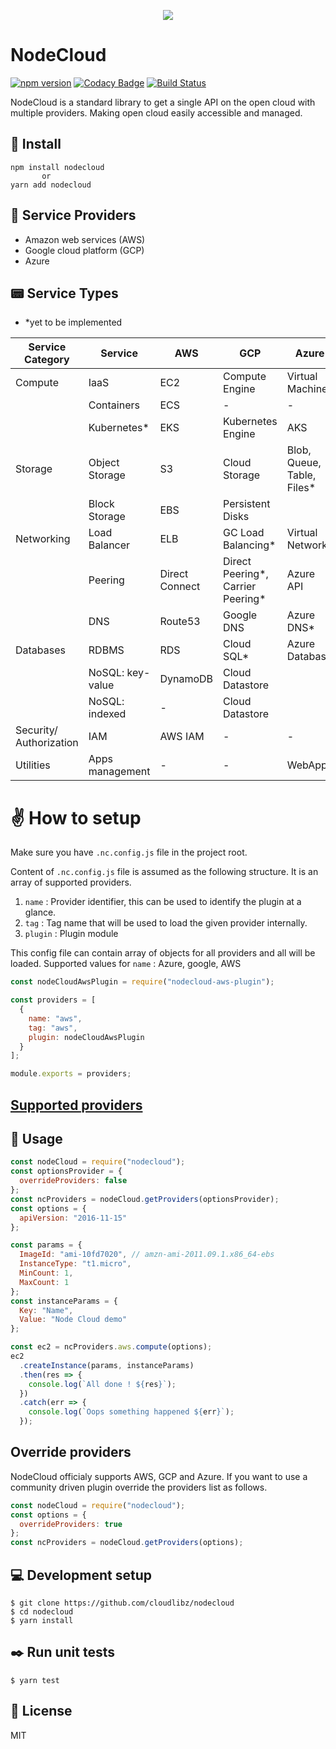 <p align="center">
  <img src="assets/logo.png">
</p>

# NodeCloud

[![npm version](https://badge.fury.io/js/nodecloud.svg)](https://badge.fury.io/js/nodecloud)
[![Codacy Badge](https://api.codacy.com/project/badge/Grade/b94b1fe2ac724e8083f8237de3473c8a)](https://www.codacy.com/app/rehrumesh/nodecloud?utm_source=github.com&utm_medium=referral&utm_content=cloudlibz/nodecloud&utm_campaign=Badge_Grade)
[![Build Status](https://travis-ci.org/cloudlibz/nodecloud.svg?branch=master)](https://travis-ci.org/cloudlibz/nodecloud)

NodeCloud is a standard library to get a single API on the open cloud with multiple providers.
Making open cloud easily accessible and managed.

## 🚀 Install

```
npm install nodecloud
       or
yarn add nodecloud
```

## 📘 Service Providers

- Amazon web services (AWS)
- Google cloud platform (GCP)
- Azure

## 📟 Service Types

- \*yet to be implemented

| Service Category        | Service          | AWS            | GCP                               | Azure                       |
| ----------------------- | ---------------- | -------------- | --------------------------------- | --------------------------- |
| Compute                 | IaaS             | EC2            | Compute Engine                    | Virtual Machine             |
|                         | Containers       | ECS            | -                                 | -                           |
|                         | Kubernetes\*     | EKS            | Kubernetes Engine                 | AKS                         |
| Storage                 | Object Storage   | S3             | Cloud Storage                     | Blob, Queue, Table, Files\* |
|                         | Block Storage    | EBS            | Persistent Disks                  |
| Networking              | Load Balancer    | ELB            | GC Load Balancing\*               | Virtual Networks            |
|                         | Peering          | Direct Connect | Direct Peering*, Carrier Peering* | Azure API                   |
|                         | DNS              | Route53        | Google DNS                        | Azure DNS\*                 |
| Databases               | RDBMS            | RDS            | Cloud SQL\*                       | Azure Database              |
|                         | NoSQL: key-value | DynamoDB       | Cloud Datastore                   |
|                         | NoSQL: indexed   | -              | Cloud Datastore                   |
| Security/ Authorization | IAM              | AWS IAM        | -                                 | -                           |
| Utilities               | Apps management  | -              | -                                 | WebApps                     |

# ✌️ How to setup

Make sure you have `.nc.config.js` file in the project root.

Content of `.nc.config.js` file is assumed as the following structure.
It is an array of supported providers.

1.  `name` : Provider identifier, this can be used to identify the plugin at a glance.
2.  `tag` : Tag name that will be used to load the given provider internally.
3.  `plugin` : Plugin module

This config file can contain array of objects for all providers and all will be loaded.
Supported values for `name` : Azure, google, AWS

```js
const nodeCloudAwsPlugin = require("nodecloud-aws-plugin");

const providers = [
  {
    name: "aws",
    tag: "aws",
    plugin: nodeCloudAwsPlugin
  }
];

module.exports = providers;
```

## [Supported providers](https://github.com/cloudlibz/nodecloud/blob/master/lib/core/providers-list.js)

## 📣 Usage

```js
const nodeCloud = require("nodecloud");
const optionsProvider = {
  overrideProviders: false
};
const ncProviders = nodeCloud.getProviders(optionsProvider);
const options = {
  apiVersion: "2016-11-15"
};

const params = {
  ImageId: "ami-10fd7020", // amzn-ami-2011.09.1.x86_64-ebs
  InstanceType: "t1.micro",
  MinCount: 1,
  MaxCount: 1
};
const instanceParams = {
  Key: "Name",
  Value: "Node Cloud demo"
};

const ec2 = ncProviders.aws.compute(options);
ec2
  .createInstance(params, instanceParams)
  .then(res => {
    console.log(`All done ! ${res}`);
  })
  .catch(err => {
    console.log(`Oops something happened ${err}`);
  });
```

## Override providers

NodeCloud officialy supports AWS, GCP and Azure. If you want to use a community driven plugin override the providers list as follows.

```js
const nodeCloud = require("nodecloud");
const options = {
  overrideProviders: true
};
const ncProviders = nodeCloud.getProviders(options);
```

## 💻 Development setup

```
$ git clone https://github.com/cloudlibz/nodecloud
$ cd nodecloud
$ yarn install
```

## ✒️ Run unit tests

```
$ yarn test
```

## 📜 License

MIT
